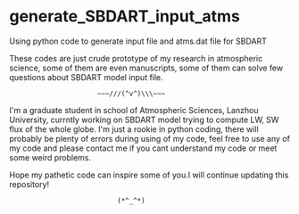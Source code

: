 # generate_SBDART_input_atms
Using python code to generate input file and atms.dat file for SBDART

These codes are just crude prototype of my research in atmospheric science,
some of them are even manuscripts, some of them can solve few questions about
SBDART model input file.

                          ~~~///(^v^)\\\~~~
I'm a graduate student in school of Atmospheric Sciences, Lanzhou University,
currntly working on SBDART model trying to compute LW, SW flux of the whole globe.
I'm just a rookie in python coding, there will probably be plenty of errors during
using of my code, feel free to use any of my code and please contact me if you
cant understand my code or meet some weird problems.

Hope my pathetic code can inspire some of you.I will continue updating this repository!

                               (*^_^*)
